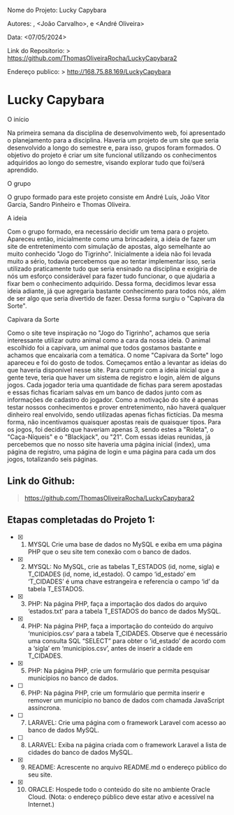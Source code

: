 Nome do Projeto: Lucky Capybara

Autores: <Thomas Oliveira>, <João Carvalho>, <Sandro Christe> e <André Oliveira>

Data: <07/05/2024>

Link do Repositorio: > https://github.com/ThomasOliveiraRocha/LuckyCapybara2

Endereço publico: > http://168.75.88.169/LuckyCapybara



# Lucky Capybara

O início

Na primeira semana da disciplina de desenvolvimento web, foi apresentado o planejamento para a disciplina. Haveria um projeto de um site que seria desenvolvido a longo do semestre e, para isso, grupos foram formados. O objetivo do projeto é criar um site funcional utilizando os conhecimentos adquiridos ao longo do semestre, visando explorar tudo que foi/será aprendido.



O grupo

O grupo formado para este projeto consiste em André Luís, João Vitor Garcia, Sandro Pinheiro e Thomas Oliveira. 



A ideia

Com o grupo formado, era necessário decidir um tema para o projeto. Apareceu então, inicialmente como uma brincadeira, a ideia de fazer um site de entretenimento com simulação de apostas, algo semelhante ao muito conhecido "Jogo do Tigrinho". Inicialmente a ideia não foi levada muito a sério, todavia percebemos que ao tentar implementar isso, seria utilizado praticamente tudo que seria ensinado na disciplina e exigiria de nós um esforço considerável para fazer tudo funcionar, o que ajudaria a fixar bem o conhecimento adquirido. Dessa forma, decidimos levar essa ideia adiante, já que agregaria bastante conhecimento para todos nós, além de ser algo que seria divertido de fazer. Dessa forma surgiu o "Capivara da Sorte".



Capivara da Sorte

Como o site teve inspiração no "Jogo do Tigrinho", achamos que seria interessante utilizar outro animal como a cara da nossa ideia. O animal escolhido foi a capivara, um animal que todos gostamos bastante e achamos que encaixaria com a temática. O nome "Capivara da Sorte" logo apareceu e foi do gosto de todos. Começamos então a levantar as ideias do que haveria disponível nesse site. Para cumprir com a ideia inicial que a gente teve, teria que haver um sistema de registro e login, além de alguns jogos. Cada jogador teria uma quantidade de fichas para serem apostadas e essas fichas ficariam salvas em um banco de dados junto com as informações de cadastro do jogador. Como a motivação do site é apenas testar nossos conhecimentos e prover entretenimento, não haverá qualquer dinheiro real envolvido, sendo utilizadas apenas fichas fictícias. Da mesma forma, não incentivamos quaisquer apostas reais de quaisquer tipos. Para os jogos, foi decidido que haveriam apenas 3, sendo estes a "Roleta", o "Caça-Níqueis" e o "Blackjack", ou "21". Com essas ideias reunidas, já percebemos que no nosso site haveria uma página inicial (index), uma página de registro, uma página de login e uma página para cada um dos jogos, totalizando seis páginas.

## Link do Github:
> https://github.com/ThomasOliveiraRocha/LuckyCapybara2

## Etapas completadas do Projeto 1:

- [X] 1) MYSQL Crie uma base de dados no MySQL e exiba em uma página PHP que o seu site tem conexão com o banco de dados.

- [X] 2) MYSQL: No MySQL, crie as tabelas T_ESTADOS (id, nome, sigla) e T_CIDADES (id, nome, id_estado). O campo ‘id_estado’ em ‘T_CIDADES’ é uma chave estrangeira e referencia o campo ‘id’ da tabela T_ESTADOS.

- [X] 3) PHP: Na página PHP, faça a importação dos dados do arquivo ‘estados.txt’ para a tabela T_ESTADOS do banco de dados MySQL.

- [X] 4) PHP: Na página PHP, faça a importação do conteúdo do arquivo ‘municipios.csv’ para a tabela T_CIDADES. Observe que é necessário uma consulta SQL “SELECT” para obter o ‘id_estado’ de acordo com a ‘sigla’ em ‘municipios.csv’, antes de inserir a cidade em T_CIDADES.

- [x] 5) PHP: Na página PHP, crie um formulário que permita pesquisar municípios no banco de dados.

- [ ] 6) PHP: Na página PHP, crie um formulário que permita inserir e remover um município no banco de dados com chamada JavaScript assíncrona.

- [ ] 7) LARAVEL: Crie uma página com o framework Laravel com acesso ao banco de dados MySQL.

- [ ] 8) LARAVEL: Exiba na página criada com o framework Laravel a lista de cidades do banco de dados MySQL.

- [X] 9) README: Acrescente no arquivo README.md o endereço público do seu site.

- [X] 10) ORACLE: Hospede todo o conteúdo do site no ambiente Oracle Cloud. (Nota: o endereço público deve estar ativo e acessível na Internet.)
